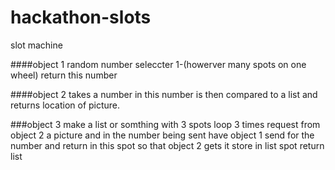 # hackathon-slots

slot machine 


####object 1
random number seleccter 1-(howerver many spots on one wheel)
return this number

####object 2
takes a number in
  this number is then compared to a list and returns location of picture.

###object 3
make a list or somthing with 3 spots
loop 3 times 
  request from object 2 a picture and in the number being sent have object 1 send for the number and return in this spot so that object 2 gets it
  store in list spot
return list


